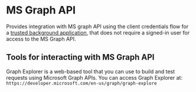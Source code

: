 # MS Graph API

Provides integration with MS graph API using the client credentials flow for a [trusted background application](https://docs.microsoft.com/en-us/azure/active-directory/develop/scenario-daemon-overview), that does not require a signed-in user for access to the MS Graph API.

## Tools for interacting with MS Graph API

Graph Explorer is a web-based tool that you can use to build and test requests using Microsoft Graph APIs. You can access Graph Explorer at: `https://developer.microsoft.com/en-us/graph/graph-explore`
